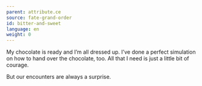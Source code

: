 ```yaml
---
parent: attribute.ce
source: fate-grand-order
id: bitter-and-sweet
language: en
weight: 0
---
```


My chocolate is ready and I’m all dressed up.
I’ve done a perfect simulation on how to hand over the chocolate, too.
All that I need is just a little bit of courage.

But our encounters are always a surprise.
